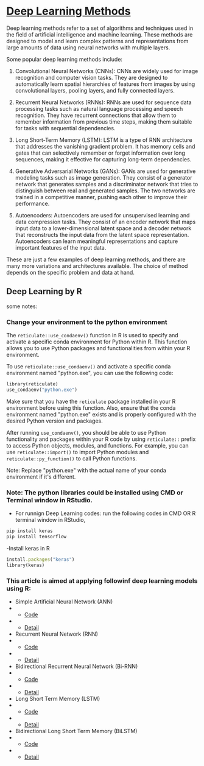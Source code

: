 # [Deep Learning Methods](https://arxiv.org/abs/2106.11342)
Deep learning methods refer to a set of algorithms and techniques used in the field of artificial intelligence and machine learning. These methods are designed to model and learn complex patterns and representations from large amounts of data using neural networks with multiple layers.

Some popular deep learning methods include:

1. Convolutional Neural Networks (CNNs): CNNs are widely used for image recognition and computer vision tasks. They are designed to automatically learn spatial hierarchies of features from images by using convolutional layers, pooling layers, and fully connected layers.

2. Recurrent Neural Networks (RNNs): RNNs are used for sequence data processing tasks such as natural language processing and speech recognition. They have recurrent connections that allow them to remember information from previous time steps, making them suitable for tasks with sequential dependencies.

3. Long Short-Term Memory (LSTM): LSTM is a type of RNN architecture that addresses the vanishing gradient problem. It has memory cells and gates that can selectively remember or forget information over long sequences, making it effective for capturing long-term dependencies.

4. Generative Adversarial Networks (GANs): GANs are used for generative modeling tasks such as image generation. They consist of a generator network that generates samples and a discriminator network that tries to distinguish between real and generated samples. The two networks are trained in a competitive manner, pushing each other to improve their performance.

5. Autoencoders: Autoencoders are used for unsupervised learning and data compression tasks. They consist of an encoder network that maps input data to a lower-dimensional latent space and a decoder network that reconstructs the input data from the latent space representation. Autoencoders can learn meaningful representations and capture important features of the input data.

These are just a few examples of deep learning methods, and there are many more variations and architectures available. The choice of method depends on the specific problem and data at hand.

## Deep Learning by R 
some notes: 
### Change your environment to the python environment

The `reticulate::use_condaenv()` function in R is used to specify and activate a specific conda environment for Python within R. This function allows you to use Python packages and functionalities from within your R environment.

To use `reticulate::use_condaenv()` and activate a specific conda environment named "python.exe", you can use the following code:

```Ruby
library(reticulate)
use_condaenv("python.exe")
```

Make sure that you have the `reticulate` package installed in your R environment before using this function. Also, ensure that the conda environment named "python.exe" exists and is properly configured with the desired Python version and packages.

After running `use_condaenv()`, you should be able to use Python functionality and packages within your R code by using `reticulate::` prefix to access Python objects, modules, and functions. For example, you can use `reticulate::import()` to import Python modules and `reticulate::py_function()` to call Python functions.

Note: Replace "python.exe" with the actual name of your conda environment if it's different.


### Note: The python libraries could be installed using CMD or Terminal window in RStudio. 

- For runnign Deep Learning codes: run the following codes in CMD OR R terminal window in RStudio,
```Ruby
pip install keras
pip install tensorflow
```

-Install keras in R

```Ruby
install.packages("keras")
library(keras)
```

### This article is aimed at applying followinf deep learning models using R:
- Simple Artificial Neural Network (ANN)
- - [Code]() 
- - [Detail]()
- Recurrent Neural Network (RNN)
- - [Code]() 
- - [Detail]()
- Bidirectional Recurrent Neural Network (Bi-RNN)
- - [Code]() 
- - [Detail]()
- Long Short Term Memory (LSTM)
- - [Code]() 
- - [Detail]()
- Bidirectional Long Short Term Memory (BiLSTM)
- - [Code](https://github.com/hasanmisaii/Deep-Learning-Using-R/blob/b76e505b5e4951ec3cbf50fbe45acd3af7251123/BiLSTM.R)
- - [Detail]()
